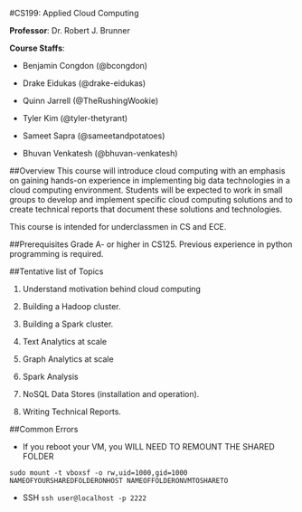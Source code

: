 #CS199: Applied Cloud Computing

<b>Professor</b>: Dr. Robert J. Brunner

<b>Course Staffs</b>:

- Benjamin Congdon (@bcongdon)

- Drake Eidukas (@drake-eidukas)

- Quinn Jarrell (@TheRushingWookie)

- Tyler Kim (@tyler-thetyrant)

- Sameet Sapra (@sameetandpotatoes)

- Bhuvan Venkatesh (@bhuvan-venkatesh)

##Overview
This course will introduce cloud computing with an emphasis on gaining hands-on experience in implementing big data technologies in a cloud computing environment. Students will be expected to work in small groups to develop and implement specific cloud computing solutions and to create technical reports that document these solutions and technologies.

This course is intended for underclassmen in CS and ECE.

##Prerequisites
Grade A- or higher in CS125. Previous experience in python programming is required.

##Tentative list of Topics
1) Understand motivation behind cloud computing

2) Building a Hadoop cluster.

3) Building a Spark cluster.

4) Text Analytics at scale

5) Graph Analytics at scale

6) Spark Analysis

7) NoSQL Data Stores (installation and operation).

8) Writing Technical Reports.

##Common Errors
* If you reboot your VM, you WILL NEED TO REMOUNT THE SHARED FOLDER

`sudo mount -t vboxsf -o rw,uid=1000,gid=1000 NAMEOFYOURSHAREDFOLDERONHOST NAMEOFFOLDERONVMTOSHARETO`

* SSH
`ssh user@localhost -p 2222`

